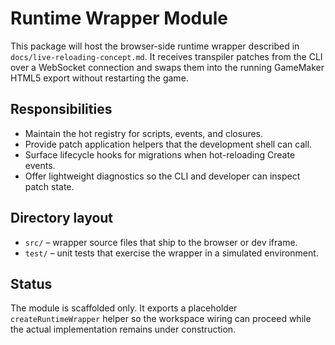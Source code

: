 # Runtime Wrapper Module

This package will host the browser-side runtime wrapper described in
`docs/live-reloading-concept.md`. It receives transpiler patches from the CLI over a WebSocket
connection and swaps them into the running GameMaker HTML5 export without restarting the game.

## Responsibilities
- Maintain the hot registry for scripts, events, and closures.
- Provide patch application helpers that the development shell can call.
- Surface lifecycle hooks for migrations when hot-reloading Create events.
- Offer lightweight diagnostics so the CLI and developer can inspect patch state.

## Directory layout
- `src/` – wrapper source files that ship to the browser or dev iframe.
- `test/` – unit tests that exercise the wrapper in a simulated environment.

## Status
The module is scaffolded only. It exports a placeholder `createRuntimeWrapper` helper so the
workspace wiring can proceed while the actual implementation remains under construction.
